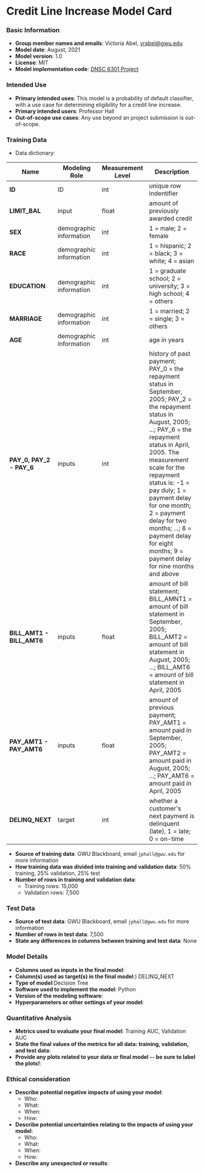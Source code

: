 # Credit Line Increase Model Card

### Basic Information

* **Group member names and emails**: Victoria Abel, vrabel@gwu.edu
* **Model date**: August, 2021
* **Model version**: 1.0
* **License**: MIT
* **Model implementation code**: [DNSC 6301 Project](https://github.com/vrabel1/GWU_DNSC_6301_Project/blob/main/DNSC%206301%20Project.ipynb)

### Intended Use
* **Primary intended uses**: This model is a probability of default classifier, with a use case for determining eligibility for a credit line increase.
* **Primary intended users**: Professor Hall
* **Out-of-scope use cases**: Any use beyond an project submission is out-of-scope.

### Training Data

* Data dictionary: 

| Name | Modeling Role | Measurement Level| Description|
| ---- | ------------- | ---------------- | ---------- |
|**ID**| ID | int | unique row indentifier |
| **LIMIT_BAL** | input | float | amount of previously awarded credit |
| **SEX** | demographic information | int | 1 = male; 2 = female
| **RACE** | demographic information | int | 1 = hispanic; 2 = black; 3 = white; 4 = asian |
| **EDUCATION** | demographic information | int | 1 = graduate school; 2 = university; 3 = high school; 4 = others |
| **MARRIAGE** | demographic information | int | 1 = married; 2 = single; 3 = others |
| **AGE** | demographic information | int | age in years |
| **PAY_0, PAY_2 - PAY_6** | inputs | int | history of past payment; PAY_0 = the repayment status in September, 2005; PAY_2 = the repayment status in August, 2005; ...; PAY_6 = the repayment status in April, 2005. The measurement scale for the repayment status is: -1 = pay duly; 1 = payment delay for one month; 2 = payment delay for two months; ...; 8 = payment delay for eight months; 9 = payment delay for nine months and above |
| **BILL_AMT1 - BILL_AMT6** | inputs | float | amount of bill statement; BILL_AMNT1 = amount of bill statement in September, 2005; BILL_AMT2 = amount of bill statement in August, 2005; ...; BILL_AMT6 = amount of bill statement in April, 2005 |
| **PAY_AMT1 - PAY_AMT6** | inputs | float | amount of previous payment; PAY_AMT1 = amount paid in September, 2005; PAY_AMT2 = amount paid in August, 2005; ...; PAY_AMT6 = amount paid in April, 2005 |
| **DELINQ_NEXT**| target | int | whether a customer's next payment is delinquent (late), 1 = late; 0 = on-time |

* **Source of training data**: GWU Blackboard, email `jphall@gwu.edu` for more information
* **How training data was divided into training and validation data**: 50% training, 25% validation, 25% test
* **Number of rows in training and validation data**:
  * Training rows: 15,000
  * Validation rows: 7,500

### Test Data
* **Source of test data**: GWU Blackboard, email `jphall@gwu.edu` for more information
* **Number of rows in test data**: 7,500
* **State any differences in columns between training and test data**: None

### Model Details
* **Columns used as inputs in the final model**: 
* **Column(s) used as target(s) in the final model**:) DELINQ_NEXT
* **Type of model**:Decision Tree
* **Software used to implement the model**: Python
* **Version of the modeling software**: 
* **Hyperparameters or other settings of your model**:

### Quantitative Analysis
* **Metrics used to evaluate your final model**: Training AUC, Validation AUC
* **State the final values of the metrics for all data: training, validation, and test data**: 
* **Provide any plots related to your data or final model -- be sure to label the plots!**: 

### Ethical consideration
* **Describe potential negative impacts of using your model**:
  * Who:
  * What:
  * When:
  * How:
* **Describe potential uncertainties relating to the impacts of using your model**:
  * Who:
  * What:
  * When:
  * How:
* **Describe any unexpected or results**:

